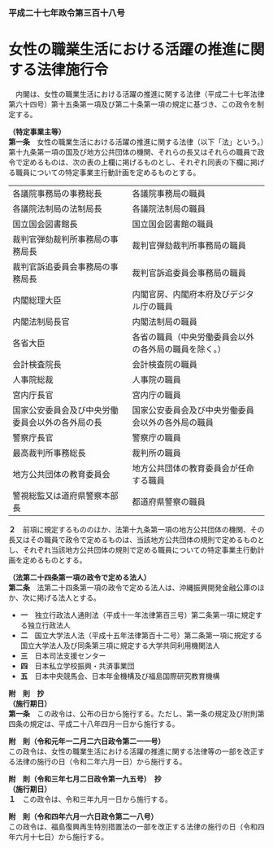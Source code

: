 ### 平成二十七年政令第三百十八号  
# 女性の職業生活における活躍の推進に関する法律施行令  
　内閣は、女性の職業生活における活躍の推進に関する法律（平成二十七年法律第六十四号）第十五条第一項及び第二十条第一項の規定に基づき、この政令を制定する。  
  
**（特定事業主等）**  
**第一条**　女性の職業生活における活躍の推進に関する法律（以下「法」という。）第十九条第一項の国及び地方公共団体の機関、それらの長又はそれらの職員で政令で定めるものは、次の表の上欄に掲げるものとし、それぞれ同表の下欄に掲げる職員についての特定事業主行動計画を定めるものとする。  

|||  
| --- | --- |  
|各議院事務局の事務総長|各議院事務局の職員|  
|各議院法制局の法制局長|各議院法制局の職員|  
|国立国会図書館長|国立国会図書館の職員|  
|裁判官弾劾裁判所事務局の事務局長|裁判官弾劾裁判所事務局の職員|  
|裁判官訴追委員会事務局の事務局長|裁判官訴追委員会事務局の職員|  
|内閣総理大臣|内閣官房、内閣府本府及びデジタル庁の職員|  
|内閣法制局長官|内閣法制局の職員|  
|各省大臣|各省の職員（中央労働委員会以外の各外局の職員を除く。）|  
|会計検査院長|会計検査院の職員|  
|人事院総裁|人事院の職員|  
|宮内庁長官|宮内庁の職員|  
|国家公安委員会及び中央労働委員会以外の各外局の長|国家公安委員会及び中央労働委員会以外の各外局の職員|  
|警察庁長官|警察庁の職員|  
|最高裁判所事務総長|裁判所の職員|  
|地方公共団体の教育委員会|地方公共団体の教育委員会が任命する職員|  
|警視総監又は道府県警察本部長|都道府県警察の職員|  
  
  
**２**　前項に規定するもののほか、法第十九条第一項の地方公共団体の機関、その長又はその職員で政令で定めるものは、当該地方公共団体の規則で定めるものとし、それぞれ当該地方公共団体の規則で定める職員についての特定事業主行動計画を定めるものとする。  
  
**（法第二十四条第一項の政令で定める法人）**  
**第二条**　法第二十四条第一項の政令で定める法人は、沖縄振興開発金融公庫のほか、次に掲げる法人とする。  
* **一**　独立行政法人通則法（平成十一年法律第百三号）第二条第一項に規定する独立行政法人  
* **二**　国立大学法人法（平成十五年法律第百十二号）第二条第一項に規定する国立大学法人及び同条第三項に規定する大学共同利用機関法人  
* **三**　日本司法支援センター  
* **四**　日本私立学校振興・共済事業団  
* **五**　日本中央競馬会、日本年金機構及び福島国際研究教育機構  
  
**附　則　抄**  
**（施行期日）**  
**第一条**　この政令は、公布の日から施行する。ただし、第一条の規定及び附則第四条の規定は、平成二十八年四月一日から施行する。  
  
**附　則（令和元年一二月二六日政令第二一一号）**  
この政令は、女性の職業生活における活躍の推進に関する法律等の一部を改正する法律の施行の日（令和二年六月一日）から施行する。  
  
**附　則（令和三年七月二日政令第一九五号）　抄**  
**（施行期日）**  
**１**　この政令は、令和三年九月一日から施行する。  
  
**附　則（令和四年六月一六日政令第二一八号）**  
この政令は、福島復興再生特別措置法の一部を改正する法律の施行の日（令和四年六月十七日）から施行する。  
  
